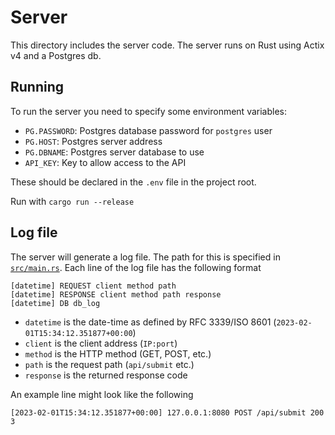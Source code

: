 # Server

This directory includes the server code. The server runs on Rust using Actix v4 and a Postgres db.

## Running

To run the server you need to specify some environment variables:
- `PG.PASSWORD`: Postgres database password for `postgres` user
- `PG.HOST`: Postgres server address
- `PG.DBNAME`: Postgres server database to use
- `API_KEY`: Key to allow access to the API

These should be declared in the `.env` file in the project root.

Run with `cargo run --release`

## Log file

The server will generate a log file. The path for this is specified in [`src/main.rs`](src/main_). Each line of the log file has the following format

```
[datetime] REQUEST client method path
[datetime] RESPONSE client method path response
[datetime] DB db_log
```

- `datetime` is the date-time as defined by RFC 3339/ISO 8601 (`2023-02-01T15:34:12.351877+00:00`)
- `client` is the client address (`IP:port`)
- `method` is the HTTP method (GET, POST, etc.)
- `path` is the request path (`api/submit` etc.)
- `response` is the returned response code

An example line might look like the following

```
[2023-02-01T15:34:12.351877+00:00] 127.0.0.1:8080 POST /api/submit 200 3
```

